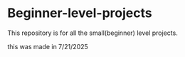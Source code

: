 # Beginner-level-projects
This repository is for all the small(beginner) level projects.


this was made in 7/21/2025
